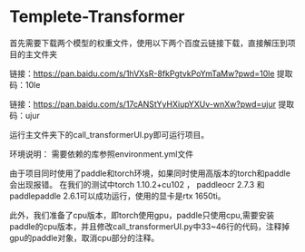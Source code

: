 # Templete-Transformer
首先需要下载两个模型的权重文件，使用以下两个百度云链接下载，直接解压到项目的主文件夹

链接：https://pan.baidu.com/s/1hVXsR-8fkPgtvkPoYmTaMw?pwd=10le 
提取码：10le

链接：https://pan.baidu.com/s/17cANStYyHXiupYXUv-wnXw?pwd=ujur 
提取码：ujur

运行主文件夹下的call_transformerUI.py即可运行项目。

环境说明：
需要依赖的库参照environment.yml文件

由于项目同时使用了paddle和torch环境，如果同时使用高版本的torch和paddle会出现报错。
在我们的测试中torch 1.10.2+cu102 ， paddleocr 2.7.3 和 paddlepaddle 2.6.1可以成功运行，使用的显卡是rtx 1650ti。

此外，我们准备了cpu版本，即torch使用gpu，paddle只使用cpu,需要安装paddle的cpu版本，并且修改call_transformerUI.py中33~46行的代码，注释掉gpu的paddle对象，取消cpu部分的注释。

